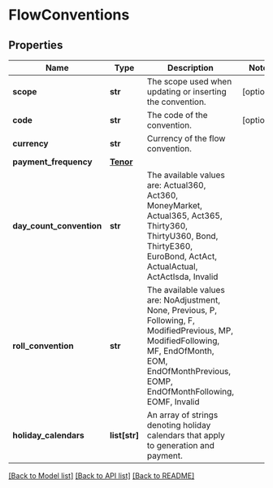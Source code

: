 # FlowConventions

## Properties
Name | Type | Description | Notes
------------ | ------------- | ------------- | -------------
**scope** | **str** | The scope used when updating or inserting the convention. | [optional] 
**code** | **str** | The code of the convention. | [optional] 
**currency** | **str** | Currency of the flow convention. | 
**payment_frequency** | [**Tenor**](Tenor.md) |  | 
**day_count_convention** | **str** | The available values are: Actual360, Act360, MoneyMarket, Actual365, Act365, Thirty360, ThirtyU360, Bond, ThirtyE360, EuroBond, ActAct, ActualActual, ActActIsda, Invalid | 
**roll_convention** | **str** | The available values are: NoAdjustment, None, Previous, P, Following, F, ModifiedPrevious, MP, ModifiedFollowing, MF, EndOfMonth, EOM, EndOfMonthPrevious, EOMP, EndOfMonthFollowing, EOMF, Invalid | 
**holiday_calendars** | **list[str]** | An array of strings denoting holiday calendars that apply to generation and payment. | 

[[Back to Model list]](../README.md#documentation-for-models) [[Back to API list]](../README.md#documentation-for-api-endpoints) [[Back to README]](../README.md)


